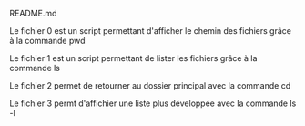 README.md

Le fichier 0 est un script permettant d'afficher le chemin des fichiers grâce à la commande pwd

Le fichier 1 est un script permettant de lister les fichiers grâce à la commande ls

Le fichier 2 permet de retourner au dossier principal avec la commande cd

Le fichier 3 permt d'affichier une liste plus développée avec la commande ls -l

